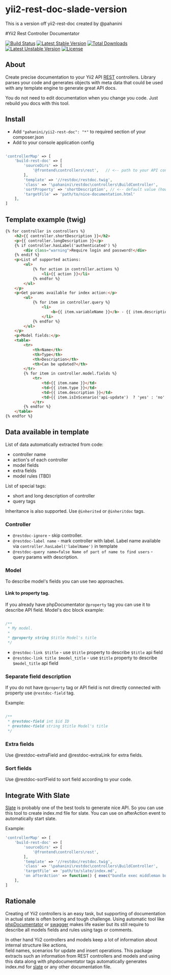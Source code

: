 # yii2-rest-doc-slade-version
This is a version off yii2-rest-doc created by @pahanini

#Yii2 Rest Controller Documentator

[![Build Status](https://travis-ci.org/pahanini/yii2-rest-doc.svg?branch=master)](https://travis-ci.org/pahanini/yii2-rest-doc)
[![Latest Stable Version](https://poser.pugx.org/pahanini/yii2-rest-doc/v/stable)](https://packagist.org/packages/pahanini/yii2-rest-doc) 
[![Total Downloads](https://poser.pugx.org/pahanini/yii2-rest-doc/downloads)](https://packagist.org/packages/pahanini/yii2-rest-doc) 
[![Latest Unstable Version](https://poser.pugx.org/pahanini/yii2-rest-doc/v/unstable)](https://packagist.org/packages/pahanini/yii2-rest-doc) 
[![License](https://poser.pugx.org/pahanini/yii2-rest-doc/license)](https://packagist.org/packages/pahanini/yii2-rest-doc)

## About

Create precise documentation to your Yii2 API [REST](http://www.yiiframework.com/doc-2.0/guide-rest-quick-start.html) 
controllers. Library parses your code and generates objects with meta data that could be used with any template 
engine to generate great API docs.

You do not need to edit documentation when you change you code. Just rebuild you docs with this tool.

## Install

- Add `"pahanini/yii2-rest-doc": "*"` to required section of your composer.json  
- Add to your console application config

``` php

'controllerMap' => [
	'build-rest-doc' => [
		'sourceDirs' => [
			'@frontend\controllers\rest',   // <-- path to your API controllers
		],
		'template' => '//restdoc/restdoc.twig', 
		'class' => '\pahanini\restdoc\controllers\BuildController',
		'sortProperty' => 'shortDescription', // <-- default value (how controllers will be sorted)
		'targetFile' => 'path/to/nice-documentation.html'
	],
]
```

## Template example (twig)

``` html 
{% for controller in controllers %}
	<h2>{{ controller.shortDescription }}</h2>
	<p>{{ controller.longDescription }}</p>
	{% if controller.hasLabel('authenticated') %}
		<div class="warning">Require login and password!</div>
	{% endif %}
	<p>List of supported actions:
		<ul>
			{% for action in controller.actions %}
				<li>{{ action }}</li>
			{% endfor %}
		</ul>
	</p>
	<p>Get params available for index action:</p>
		<ul>
			{% for item in controller.query %}
				<li>
					<b>{{ item.variableName }}</b> - {{ item.description }}, default - {{ item.defaultValue }}
				</li>
			{% endfor %}
		</ul>
	</p>
	<p>Model fields:</p>
	<table>
		<tr>
			<th>Name</th>
			<th>Type</th>
			<th>Description</th>
			<th>Can be updated?</th>
		</tr>
		{% for item in controller.model.fields %}
			<tr>
				<td>{{ item.name }}</td>
				<td>{{ item.type }}</td>
				<td>{{ item.description }}</td>
				<td>{{ item.isInScenario('api-update')  ? 'yes' : 'no' }}</td>
			</tr>
		{% endfor %}
	</table>
{% endfor %}
```

## Data available in template  

List of data automatically extracted from code:

- controller name
- action's of each controller
- model fields 
- extra fields
- model rules (TBD)

List of special tags:

- short and long description of controller
- query tags

Inheritance is also supported. Use `@inherited` or `@inheritdoc` tags.

### Controller
   
- `@restdoc-ignore` -  skip controller.
- `@restdoc-label name` -  mark controller with label. Label name available via `controller.hasLabel('labelName')` in template
- `@restdoc-query name=false Name of part of name to find users` - query params with description.

### Model

To describe model's fields you can use two approaches. 

#### Link to property tag.

If you already have phpDocumentator `@property` tag you can use it to describe API field. 
Model's doc block example:

```php

/**
 * My model.
 *
 * @property string $title Model's title
 */
```

* `@restdoc-link $title` - use `$title` property to describe `$title` api field   
* `@restdoc-link title $model_title` - use `$title` property to describe `$model_title` api field

### Separate field description

If you do not have `@property` tag or API field is not directly connected with property use `@restdoc-field` tag.
 
Example:
 
```php

/**
 * @restdoc-field int $id ID
 * @restdoc-field string $title Model's title
 */
```

### Extra fields

Use @restdoc-extraField and @restdoc-extraLink for extra fields.

### Sort fields

Use @restdoc-sortField to sort field according to your code.

## Integrate With Slate

[Slate](https://github.com/tripit/slate) is probably one of the best tools to generate nice API. So you can 
use this tool to create index.md file for slate. You can use on afterAction event to automatically start slate.

Example:

``` php
'controllerMap' => [
	'build-rest-doc' => [
		'sourceDirs' => [
			'@frontend\controllers\rest',
		],
		'template' => '//restdoc/restdoc.twig',
		'class' => '\pahanini\restdoc\controllers\BuildController',
		'targetFile' => 'path/to/slate/index.md',
		'on afterAction' => function() { exec("bundle exec middleman build") }
	],
]
```
  
## Rationale

Creating of Yii2 controllers is an easy task, but supporting of documentation in actual state is often boring 
and tough challenge. Using automatic tool like [phpDocumentator](https://github.com/phpDocumentor/phpDocumentor2)
or [swagger](http://swagger.io/) makes life easier but its still require to describe all models fields 
and rules using tags or comments. 

In other hand Yii2 controllers and models keep a lot of information about internal structure like actions,  
field names, scenarios for update and insert operations. This package extracts such an information from 
REST controllers and models and using this data along with phpdocumentator tags automatically generates 
index.md for [slate](https://github.com/tripit/slate) or any other documentation file. 


